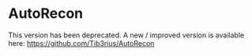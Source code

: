 # AutoRecon

This version has been deprecated. A new / improved version is available here: https://github.com/Tib3rius/AutoRecon
